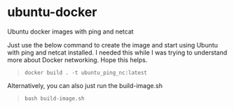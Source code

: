 # ubuntu-docker
Ubuntu docker images with ping and netcat

Just use the below command to create the image and start using Ubuntu with ping and netcat installed. I needed this while I was trying to understand more about Docker networking. 
Hope this helps.

> `docker build . -t ubuntu_ping_nc:latest`

Alternatively, you can also just run the build-image.sh

> `bash build-image.sh`
